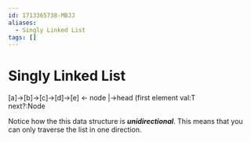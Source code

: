 ```yaml
---
id: 1713365738-MBJJ
aliases:
  - Singly Linked List
tags: []
---
```


# Singly Linked List

[a]->[b]->[c]->[d]->[e] <- node<t> 
 |->head (first element    val:T   
                           next?:Node<T>

Notice how the this data structure is ***unidirectional***. This means that you can only traverse the list in one direction.
